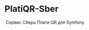 # PlatiQR-Sber
<img src="https://komarev.com/ghpvc/?username=klim-sherstyankov&style=flat-square&color=blue" alt=""/>
Сервис Сбера Плати QR для Symfony 
